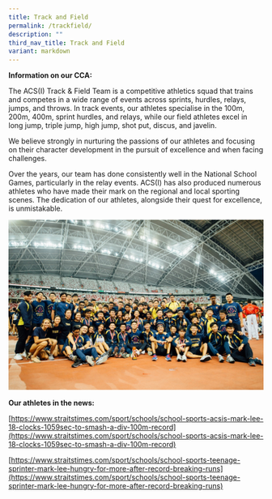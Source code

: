 ```yaml
---
title: Track and Field
permalink: /trackfield/
description: ""
third_nav_title: Track and Field
variant: markdown
---
```

**Information on our CCA:**

The ACS(I) Track & Field Team is a competitive athletics squad that trains and competes in a wide range of events across sprints, hurdles, relays, jumps, and throws. In track events, our athletes specialise in the 100m, 200m, 400m, sprint hurdles, and relays, while our field athletes excel in long jump, triple jump, high jump, shot put, discus, and javelin.

We believe strongly in nurturing the passions of our athletes and focusing on their character development in the pursuit of excellence and when facing challenges.

Over the years, our team has done consistently well in the National School Games, particularly in the relay events. ACS(I) has also produced numerous athletes who have made their mark on the regional and local sporting scenes. The dedication of our athletes, alongside their quest for excellence, is unmistakable.

![](/images/track-and-field.jpg)
  
**Our athletes in the news:**

[https://www.straitstimes.com/sport/schools/school-sports-acsis-mark-lee-18-clocks-1059sec-to-smash-a-div-100m-record](https://www.straitstimes.com/sport/schools/school-sports-acsis-mark-lee-18-clocks-1059sec-to-smash-a-div-100m-record)

[https://www.straitstimes.com/sport/schools/school-sports-teenage-sprinter-mark-lee-hungry-for-more-after-record-breaking-runs](https://www.straitstimes.com/sport/schools/school-sports-teenage-sprinter-mark-lee-hungry-for-more-after-record-breaking-runs)